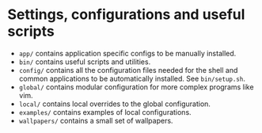 # Settings, configurations and useful scripts

- `app/` contains application specific configs to be manually installed.
- `bin/` contains useful scripts and utilities.
- `config/` contains all the configuration files needed for the shell and common applications to be automatically installed. See `bin/setup.sh`.
- `global/` contains modular configuration for more complex programs like vim.
- `local/` contains local overrides to the global configuration.
- `examples/` contains examples of local configurations.
- `wallpapers/` contains a small set of wallpapers.
